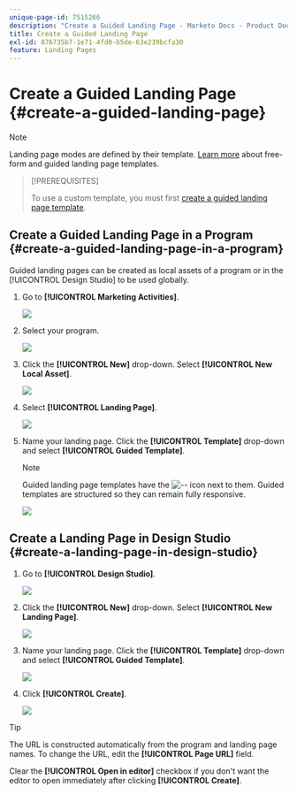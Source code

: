 ```yaml
---
unique-page-id: 7515266
description: "Create a Guided Landing Page - Marketo Docs - Product Documentation"
title: Create a Guided Landing Page
exl-id: 876735b7-1e71-4fd0-b5de-63e239bcfa30
feature: Landing Pages
---
```

# Create a Guided Landing Page {#create-a-guided-landing-page}

>[!NOTE]
>
>Landing page modes are defined by their template. [Learn more](/help/marketo/product-docs/demand-generation/landing-pages/understanding-landing-pages/understanding-free-form-vs-guided-landing-pages.md) about free-form and guided landing page templates.

>[!PREREQUISITES]
>
>To use a custom template, you must first [create a guided landing page template](/help/marketo/product-docs/demand-generation/landing-pages/landing-page-templates/create-a-guided-landing-page-template.md).

## Create a Guided Landing Page in a Program {#create-a-guided-landing-page-in-a-program}

Guided landing pages can be created as local assets of a program or in the [!UICONTROL Design Studio] to be used globally.

1. Go to **[!UICONTROL Marketing Activities]**.

   ![](assets/one-1.png)

1. Select your program.

   ![](assets/image2015-5-26-9-3a24-3a2.png)

1. Click the **[!UICONTROL New]** drop-down. Select **[!UICONTROL New Local Asset]**.

   ![](assets/image2015-5-26-9-3a25-3a36.png)

1. Select **[!UICONTROL Landing Page]**.

   ![](assets/four.png)

1. Name your landing page. Click the **[!UICONTROL Template]** drop-down and select **[!UICONTROL Guided Template]**.

   >[!NOTE]
   >
   >Guided landing page templates have the ![--](assets/image2015-5-26-9-3a26-3a51.png) icon next to them. Guided templates are structured so they can remain fully responsive.

   ![](assets/image2015-5-24-15-3a47-3a56.png)

## Create a Landing Page in Design Studio {#create-a-landing-page-in-design-studio}

1. Go to **[!UICONTROL Design Studio]**.

   ![](assets/six.png)

1. Click the **[!UICONTROL New]** drop-down. Select **[!UICONTROL New Landing Page]**.

   ![](assets/seven.png)

1. Name your landing page. Click the **[!UICONTROL Template]** drop-down and select **[!UICONTROL Guided Template]**.

   ![](assets/image2015-5-26-9-3a27-3a34.png)

1. Click **[!UICONTROL Create]**.

   ![](assets/image2015-5-26-9-3a28-3a8.png)

>[!TIP]
>
>The URL is constructed automatically from the program and landing page names. To change the URL, edit the **[!UICONTROL Page URL]** field.
>
>Clear the **[!UICONTROL Open in editor]** checkbox if you don't want the editor to open immediately after clicking **[!UICONTROL Create]**.
